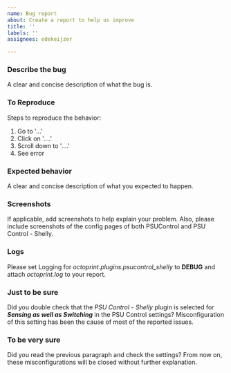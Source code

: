 ```yaml
---
name: Bug report
about: Create a report to help us improve
title: ''
labels: ''
assignees: edekeijzer

---
```


### Describe the bug
A clear and concise description of what the bug is.

### To Reproduce
Steps to reproduce the behavior:
1. Go to '...'
2. Click on '....'
3. Scroll down to '....'
4. See error

### Expected behavior
A clear and concise description of what you expected to happen.

### Screenshots
If applicable, add screenshots to help explain your problem. Also, please include screenshots of the config pages of both PSUControl and PSU Control - Shelly.

### Logs
Please set Logging for *octoprint.plugins.psucontrol_shelly* to **DEBUG** and attach *octoprint.log* to your report.

### Just to be sure
Did you double check that the *PSU Control - Shelly* plugin is selected for ***Sensing as well as Switching*** in the PSU Control settings? Misconfiguration of this setting has been the cause of most of the reported issues.

### To be very sure
Did you read the previous paragraph and check the settings? From now on, these misconfigurations will be closed without further explanation.
